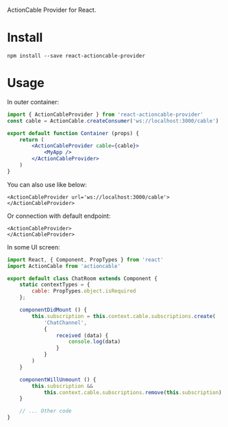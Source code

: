 ActionCable Provider for React.

# Install

```
npm install --save react-actioncable-provider
```

# Usage

In outer container:

```jsx
import { ActionCableProvider } from 'react-actioncable-provider'
const cable = ActionCable.createConsumer('ws://localhost:3000/cable')

export default function Container (props) {
    return (
        <ActionCableProvider cable={cable}>
            <MyApp />
        </ActionCableProvider>
    )
}
```

You can also use like below:

```
<ActionCableProvider url='ws://localhost:3000/cable'>
</ActionCableProvider>
```

Or connection with default endpoint:

```
<ActionCableProvider>
</ActionCableProvider>
```

In some UI screen:

```jsx
import React, { Component, PropTypes } from 'react'
import ActionCable from 'actioncable'

export default class ChatRoom extends Component {
    static contextTypes = {
        cable: PropTypes.object.isRequired
    };

    componentDidMount () {
        this.subscription = this.context.cable.subscriptions.create(
            'ChatChannel',
            {
                received (data) {
                    console.log(data)
                }
            }
        )
    }

    componentWillUnmount () {
        this.subscription &&
            this.context.cable.subscriptions.remove(this.subscription)
    }

    // ... Other code
}
```
